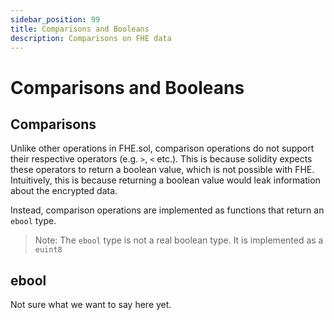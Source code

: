 ```yaml
---
sidebar_position: 99
title: Comparisons and Booleans
description: Comparisons on FHE data 
---
```


# Comparisons and Booleans

## Comparisons

Unlike other operations in FHE.sol, comparison operations do not support their respective operators (e.g. `>`, `<` etc.). 
This is because solidity expects these operators to return a boolean value, which is not possible with FHE.
Intuitively, this is because returning a boolean value would leak information about the encrypted data.

Instead, comparison operations are implemented as functions that return an `ebool` type. 

> Note: The `ebool` type is not a real boolean type. It is implemented as a `euint8`

## ebool

Not sure what we want to say here yet.

